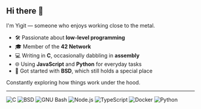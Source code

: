 ## Hi there 👋

I'm Yigit — someone who enjoys working close to the metal.
- 🛠️ Passionate about **low-level programming**
- 🎓 Member of the **42 Network**
- 💻 Writing in **C**, occasionally dabbling in **assembly**
- 🌐 Using **JavaScript** and **Python** for everyday tasks
- 🐚 Got started with **BSD**, which still holds a special place

Constantly exploring how things work under the hood.

---
![C](https://img.shields.io/badge/C-111111?style=flat&logo=c&logoColor=white)
![BSD](https://img.shields.io/badge/BSD-111111?style=flat&logo=freebsd&logoColor=white)
![GNU Bash](https://img.shields.io/badge/Bash-111111?style=flat&logo=gnubash&logoColor=white)
![Node.js](https://img.shields.io/badge/Node.js-111111?style=flat&logo=nodedotjs&logoColor=white)
![TypeScript](https://img.shields.io/badge/TypeScript-111111?style=flat&logo=typescript&logoColor=white)
![Docker](https://img.shields.io/badge/Docker-111111?style=flat&logo=docker&logoColor=white)
![Python](https://img.shields.io/badge/Python-111111?style=flat&logo=python&logoColor=white)
